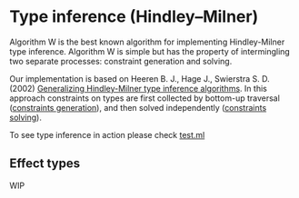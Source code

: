 # Type inference (Hindley–Milner)

Algorithm W is the best known algorithm for implementing Hindley-Milner type inference.
Algorithm W is simple but has the property of intermingling two separate processes: constraint generation and solving.

Our implementation is based on Heeren B. J., Hage J., Swierstra S. D. (2002) [Generalizing Hindley-Milner type inference algorithms](https://www.researchgate.net/profile/Jurriaan-Hage/publication/2528716_Generalizing_Hindley-Milner_Type_Inference_Algorithms/links/09e415108dfe6e7cbe000000/Generalizing-Hindley-Milner-Type-Inference-Algorithms.pdf).
In this approach constraints on types are first collected by bottom-up traversal ([constraints generation](gen)), and then solved independently ([constraints solving](solve)).

To see type inference in action please check [test.ml](test/test.ml)

## Effect types

WIP

